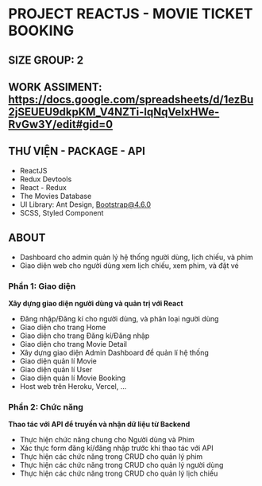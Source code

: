 # PROJECT REACTJS - MOVIE TICKET BOOKING

## SIZE GROUP: 2

## WORK ASSIMENT: https://docs.google.com/spreadsheets/d/1ezBu2jSEUEU9dkpKM_V4NZTi-lqNqVeIxHWe-RvGw3Y/edit#gid=0

## THƯ VIỆN - PACKAGE - API
- ReactJS
- Redux Devtools
- React - Redux
- The Movies Database
- UI Library: Ant Design, Bootstrap@4.6.0
- SCSS, Styled Component

## ABOUT

- Dashboard cho admin quản lý hệ thống người dùng, lịch chiếu, và phim
- Giao diện web cho người dùng xem lịch chiếu, xem phim, và đặt vé

### Phần 1: Giao diện

**Xây dựng giao diện người dùng và quản trị với React**
- Đăng nhập/Đăng kí cho người dùng, và phân loại người dùng
- Giao diện cho trang Home
- Giao diện cho trang Đăng kí/Đăng nhập
- Giao diện cho trang Movie Detail
- Xây dựng giao diện Admin Dashboard để quản lí hệ thống
- Giao diện quản lí Movie
- Giao diện quản lí User
- Giao diện quản lí Movie Booking
- Host web trên Heroku, Vercel, …

### Phần 2: Chức năng

**Thao tác với API để truyền và nhận dữ liệu từ Backend**
- Thực hiện chức năng chung cho Người dùng và Phim
- Xác thực form đăng kí/đăng nhập trước khi thao tác với API
- Thực hiện các chức năng trong CRUD cho quản lý phim
- Thực hiện các chức năng trong CRUD cho quản lý người dùng
- Thực hiện các chức năng trong CRUD cho quản lý lịch chiếu


